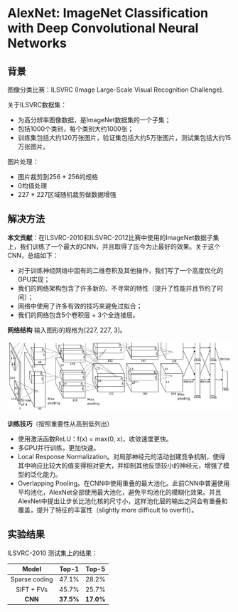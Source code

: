 # AlexNet: ImageNet Classification with Deep Convolutional Neural Networks

## 背景

图像分类比赛：ILSVRC (Image Large-Scale Visual Recognition Challenge).

关于ILSVRC数据集：
- 为高分辨率图像数据，是ImageNet数据集的一个子集；
- 包括1000个类别，每个类别大约1000张；
- 训练集包括大约120万张图片，验证集包括大约5万张图片，测试集包括大约15万张图片。

图片处理：
- 图片裁剪到256 * 256的规格
- 0均值处理
- 227 * 227区域随机裁剪做数据增强

## 解决方法

**本文贡献**：在ILSVRC-2010和ILSVRC-2012比赛中使用的ImageNet数据子集上，我们训练了一个最大的CNN，并且取得了迄今为止最好的效果。关于这个CNN，总结如下：
- 对于训练神经网络中固有的二维卷积及其他操作，我们写了一个高度优化的GPU实现；
- 我们的网络架构包含了许多新的、不寻常的特性（提升了性能并且节约了时间）；
- 网络中使用了许多有效的技巧来避免过拟合；
- 我们的网络包含5个卷积层 + 3个全连接层。

**网络结构**
输入图形的规格为[227, 227, 3]。

![AlexNet](tools/alexnet.png)

**训练技巧**（按照重要性从高到低列出）

- 使用激活函数ReLU：f(x) = max(0, x)，收敛速度更快。
- 多GPU并行训练，更加快速。
- Local Response Normalization。对局部神经元的活动创建竞争机制，使得其中响应比较大的值变得相对更大，并抑制其他反馈较小的神经元，增强了模型的泛化能力。
- Overlapping Pooling。在CNN中使用重叠的最大池化。此前CNN中普遍使用平均池化，AlexNet全部使用最大池化，避免平均池化的模糊化效果。并且AlexNet中提出让步长比池化核的尺寸小，这样池化层的输出之间会有重叠和覆盖，提升了特征的丰富性（slightly more difficult to overfit）。

## 实验结果

ILSVRC-2010 测试集上的结果：

| Model | Top-1 | Top-5 |
|:-:|:-:|:-:|
|Sparse coding | 47.1% | 28.2% |
|SIFT + FVs | 45.7% | 25.7% |
| **CNN** | **37.5%** | **17.0%** |

